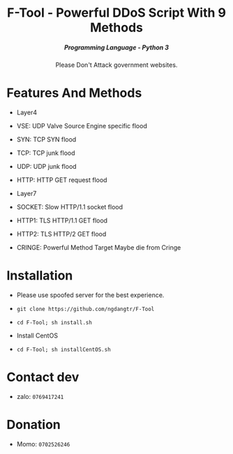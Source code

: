 

<h1 align="center">F-Tool - Powerful DDoS Script With 9 Methods</h1>
<em><h5 align="center">Programming Language - Python 3</h5></em>

<p align="center">Please Don't Attack government websites.</p>

# Features And Methods

* Layer4

* VSE: UDP Valve Source Engine specific flood
* SYN: TCP SYN flood
* TCP: TCP junk flood
* UDP:  UDP junk flood
* HTTP: HTTP GET request flood

* Layer7

* SOCKET: Slow HTTP/1.1 socket flood
* HTTP1: TLS HTTP/1.1 GET flood
* HTTP2: TLS HTTP/2 GET flood
* CRINGE: Powerful Method Target Maybe die from Cringe

# Installation

* Please use spoofed server for the best experience.

* ```git clone https://github.com/ngdangtr/F-Tool```
* ```cd F-Tool; sh install.sh```

* Install CentOS

* ```cd F-Tool; sh installCentOS.sh```



# Contact dev
* zalo: ```0769417241```

# Donation
* Momo: ```0702526246```




